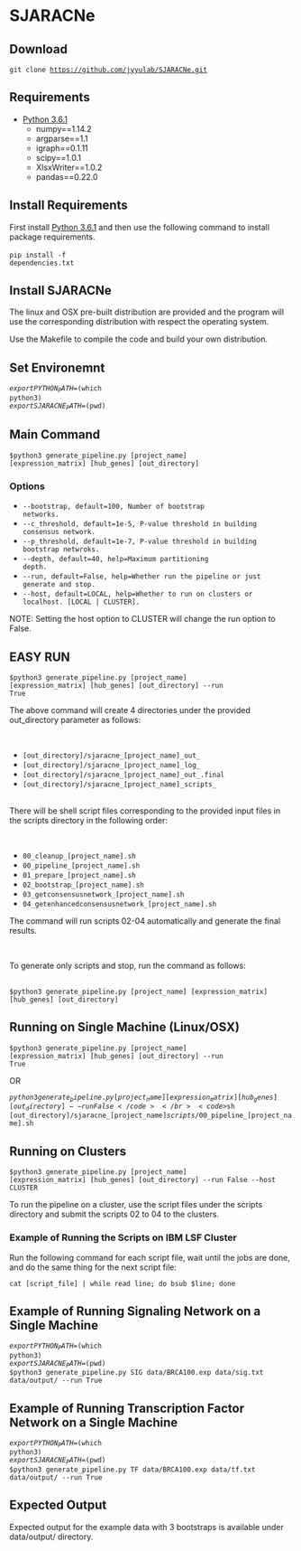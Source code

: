 # SJARACNe

## Download

<code>git clone https://github.com/jyyulab/SJARACNe.git</code>

## Requirements

* [Python 3.6.1](https://www.python.org/downloads/)
	* numpy==1.14.2
	* argparse==1.1
	* igraph==0.1.11
	* scipy==1.0.1
	* XlsxWriter==1.0.2
	* pandas==0.22.0

## Install Requirements
First install [Python 3.6.1](https://www.python.org/downloads/) and then use the following command to install package requirements.
</br></br>
<code>pip install -f dependencies.txt</code>

## Install SJARACNe
The linux and OSX pre-built distribution are provided and the program will use the corresponding distribution with respect the operating system.</br>

Use the Makefile to compile the code and build your own distribution.</br>

## Set Environemnt

<code>$export PYTHON_PATH=$(which python3)</code></br>
<code>$export SJARACNE_PATH=$(pwd)</code></br>

## Main Command

<code>$python3 generate_pipeline.py [project_name] [expression_matrix] [hub_genes] [out_directory]</code></br>

### Options

* <code>--bootstrap, default=100, Number of bootstrap networks.</code></br>
* <code>--c_threshold, default=1e-5, P-value threshold in building consensus network.</code></br>
* <code>--p_threshold, default=1e-7, P-value threshold in building bootstrap netwroks.</code></br>
* <code>--depth, default=40, help=Maximum partitioning depth.</code></br>
* <code>--run, default=False, help=Whether run the pipeline or just generate and stop.</code></br>
* <code>--host, default=LOCAL, help=Whether to run on clusters or localhost. [LOCAL | CLUSTER].</code></br>

NOTE: Setting the host option to CLUSTER will change the run option to False.

## EASY RUN

<code>$python3 generate_pipeline.py [project_name] [expression_matrix] [hub_genes] [out_directory] --run True</code></br>

<p>The above command will create 4 directories under the provided out_directory parameter as follows:</p></br>

* <code>[out_directory]/sjaracne_[project_name]\_out\_</code></br>
* <code>[out_directory]/sjaracne_[project_name]\_log\_</code></br>
* <code>[out_directory]/sjaracne_[project_name]\_out\_.final</code></br>
* <code>[out_directory]/sjaracne_[project_name]\_scripts\_</code></br></br>

<p>There will be shell script files corresponding to the provided input files in the scripts directory in the following order:</p></br>

* <code>00_cleanup_[project_name].sh</code></br>
* <code>00_pipeline_[project_name].sh</code></br>
* <code>01_prepare_[project_name].sh</code></br>
* <code>02_bootstrap_[project_name].sh</code></br>
* <code>03_getconsensusnetwork_[project_name].sh</code></br>
* <code>04_getenhancedconsensusnetwork_[project_name].sh</code></br>

<p>The command will run scripts 02-04 automatically and generate the final results.</p></br>

<p>To generate only scripts and stop, run the command as follows:</p></br>
<code>$python3 generate_pipeline.py [project_name] [expression_matrix] [hub_genes] [out_directory]</code></br>

## Running on Single Machine (Linux/OSX)
<code>$python3 generate_pipeline.py [project_name] [expression_matrix] [hub_genes] [out_directory] --run True</code></br>

<p>OR</p>

<code>$python3 generate_pipeline.py [project_name] [expression_matrix] [hub_genes] [out_directory] --run False</code></br>
<code>$sh [out_directory]/sjaracne_[project_name]_scripts_/00_pipeline_[project_name].sh</code>

## Running on Clusters

<code>$python3 generate_pipeline.py [project_name] [expression_matrix] [hub_genes] [out_directory] --run False --host CLUSTER</code></br>
<p>To run the pipeline on a cluster, use the script files under the scripts directory and submit the scripts 02 to 04 to the clusters.</p>

### Example of Running the Scripts on IBM LSF Cluster
<p>Run the following command for each script file, wait until the jobs are done, and do the same thing for the next script file:<p>
<code>cat [script_file] | while read line; do bsub $line; done</code>

## Example of Running Signaling Network on a Single Machine

<code>$export PYTHON_PATH=$(which python3)</code></br>
<code>$export SJARACNE_PATH=$(pwd)</code></br>
<code>$python3 generate_pipeline.py SIG data/BRCA100.exp data/sig.txt data/output/ --run True</code></br>

## Example of Running Transcription Factor Network on a Single Machine

<code>$export PYTHON_PATH=$(which python3)</code></br>
<code>$export SJARACNE_PATH=$(pwd)</code></br>
<code>$python3 generate_pipeline.py TF data/BRCA100.exp data/tf.txt data/output/ --run True</code></br>

## Expected Output
<p>Expected output for the example data with 3 bootstraps is available under data/output/ directory.</p>

